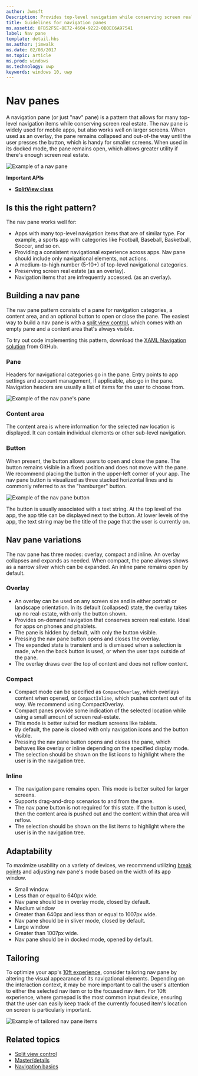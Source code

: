 ```yaml
---
author: Jwmsft
Description: Provides top-level navigation while conserving screen real estate.
title: Guidelines for navigation panes
ms.assetid: 8FB52F5E-8E72-4604-9222-0B0EC6A97541
label: Nav pane
template: detail.hbs
ms.author: jimwalk
ms.date: 02/08/2017
ms.topic: article
ms.prod: windows
ms.technology: uwp
keywords: windows 10, uwp
---
```

# Nav panes

A navigation pane (or just "nav" pane) is a pattern that allows for many top-level navigation items while conserving screen real estate. The nav pane is widely used for mobile apps, but also works well on larger screens. When used as an overlay, the pane remains collapsed and out-of-the way until the user presses the button, which is handy for smaller screens. When used in its docked mode, the pane remains open, which allows greater utility if there's enough screen real estate.

![Example of a nav pane](images/navHero.png)


**Important APIs**

* [**SplitView class**](https://msdn.microsoft.com/library/windows/apps/dn864360)

## Is this the right pattern?

The nav pane works well for:

-   Apps with many top-level navigation items that are of similar type. For example, a sports app with categories like Football, Baseball, Basketball, Soccer, and so on.
-   Providing a consistent navigational experience across apps. Nav pane should include only navigational elements, not actions.
-   A medium-to-high number (5-10+) of top-level navigational categories.
-   Preserving screen real estate (as an overlay).
-   Navigation items that are infrequently accessed. (as an overlay).

## Building a nav pane

The nav pane pattern consists of a pane for navigation categories, a content area, and an optional button to open or close the pane. The easiest way to build a nav pane is with a [split view control](split-view.md), which comes with an empty pane and a content area that's always visible.

To try out code implementing this pattern, download the [XAML Navigation solution](https://github.com/Microsoft/Windows-universal-samples/tree/master/Samples/XamlNavigation) from GitHub.


### Pane

Headers for navigational categories go in the pane. Entry points to app settings and account management, if applicable, also go in the pane. Navigation headers are usually a list of items for the user to choose from.

![Example of the nav pane's pane](images/nav_pane_expanded.png)

### Content area

The content area is where information for the selected nav location is displayed. It can contain individual elements or other sub-level navigation.

### Button

When present, the button allows users to open and close the pane. The button remains visible in a fixed position and does not move with the pane. We recommend placing the button in the upper-left corner of your app. The nav pane button is visualized as three stacked horizontal lines and is commonly referred to as the "hamburger" button.

![Example of the nav pane button](images/nav_button.png)

The button is usually associated with a text string. At the top level of the app, the app title can be displayed next to the button. At lower levels of the app, the text string may be the title of the page that the user is currently on.

## Nav pane variations

The nav pane has three modes: overlay, compact and inline. An overlay collapses and expands as needed. When compact, the pane always shows as a narrow sliver which can be expanded. An inline pane remains open by default.

### Overlay

-   An overlay can be used on any screen size and in either portrait or landscape orientation. In its default (collapsed) state, the overlay takes up no real-estate, with only the button shown.
-   Provides on-demand navigation that conserves screen real estate. Ideal for apps on phones and phablets.
-   The pane is hidden by default, with only the button visible.
-   Pressing the nav pane button opens and closes the overlay.
-   The expanded state is transient and is dismissed when a selection is made, when the back button is used, or when the user taps outside of the pane.
-   The overlay draws over the top of content and does not reflow content.

### Compact

-   Compact mode can be specified as `CompactOverlay`, which overlays content when opened, or `CompactInline`, which pushes content out of its way. We recommend using CompactOverlay.
-   Compact panes provide some indication of the selected location while using a small amount of screen real-estate.
-   This mode is better suited for medium screens like tablets.
-   By default, the pane is closed with only navigation icons and the button visible.
-   Pressing the nav pane button opens and closes the pane, which behaves like overlay or inline depending on the specified display mode.
-   The selection should be shown on the list icons to highlight where the user is in the navigation tree.

### Inline

-   The navigation pane remains open. This mode is better suited for larger screens.
-   Supports drag-and-drop scenarios to and from the pane.
-   The nav pane button is not required for this state. If the button is used, then the content area is pushed out and the content within that area will reflow.
-   The selection should be shown on the list items to highlight where the user is in the navigation tree.

## Adaptability

To maximize usability on a variety of devices, we recommend utilizing [break points](../layout/screen-sizes-and-breakpoints-for-responsive-design.md) and adjusting nav pane's mode based on the width of its app window.
-   Small window
   -   Less than or equal to 640px wide.
   -   Nav pane should be in overlay mode, closed by default.
-   Medium window
   -   Greater than 640px and less than or equal to 1007px wide.
   -   Nav pane should be in sliver mode, closed by default.
-   Large window
   -   Greater than 1007px wide.
   -   Nav pane should be in docked mode, opened by default.

## Tailoring

To optimize your app's [10ft experience](http://go.microsoft.com/fwlink/?LinkId=760736), consider tailoring nav pane by altering the visual appearance of its navigational elements. Depending on the interaction context, it may be more important to call the user's attention to either the selected nav item or to the focused nav item. For 10ft experience, where gamepad is the most common input device, ensuring that the user can easily keep track of the currently focused item's location on screen is particularly important.

![Example of tailored nav pane items](images/nav_item_states.png)

## Related topics

* [Split view control](split-view.md)
* [Master/details](master-details.md)
* [Navigation basics](https://msdn.microsoft.com/library/windows/apps/dn958438)